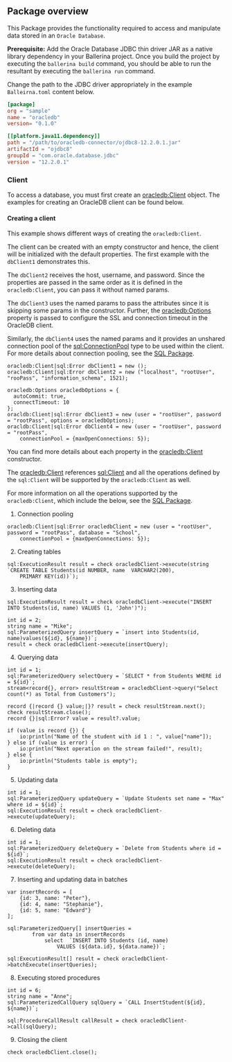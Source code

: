 ## Package overview

This Package provides the functionality required to access and manipulate data stored in an `Oracle Database`.  

**Prerequisite:** Add the Oracle Database JDBC thin driver JAR as a native library dependency in your Ballerina project.
Once you build the project by executing the `ballerina build` command, you should be able to run the resultant by
executing the `ballerina run` command.

Change the path to the JDBC driver appropriately in the example `Balleirna.toml` content below.

```toml
[package]
org = "sample"
name = "oracledb"
version= "0.1.0"

[[platform.java11.dependency]]
path = "/path/to/oracledb-connector/ojdbc8-12.2.0.1.jar"
artifactId = "ojdbc8"
groupId = "com.oracle.database.jdbc"
version = "12.2.0.1"
```

### Client

To access a database, you must first create an 
[oracledb:Client](https://ballerina.io/learn/api-docs/ballerina/#/oracledb/clients/Client) object.
The examples for creating an OracleDB client can be found below.

#### Creating a client

This example shows different ways of creating the `oracledb:Client`.

The client can be created with an empty constructor and hence, the client will be initialized with the default 
properties. The first example with the `dbClient1` demonstrates this.

The `dbClient2` receives the host, username, and password. Since the properties are passed in the same order 
as it is defined in the `oracledb:Client`, you can pass it without named params.

The `dbClient3` uses the named params to pass the attributes since it is skipping some params in the constructor.
Further, the [oracledb:Options](https://ballerina.io/learn/api-docs/ballerina/#/oracledb/records/Options)
property is passed to configure the SSL and connection timeout in the OracleDB client.

Similarly, the `dbClient4` uses the named params and it provides an unshared connection pool of the
[sql:ConnectionPool](https://ballerina.io/learn/api-docs/ballerina/#/sql/records/ConnectionPool) type
to be used within the client.
For more details about connection pooling, see the [SQL Package](https://ballerina.io/learn/api-docs/ballerina/#/sql).

```ballerina
oracledb:Client|sql:Error dbClient1 = new ();
oracledb:Client|sql:Error dbClient2 = new ("localhost", "rootUser", "rooPass", "information_schema", 1521);
                              
oracledb:Options oracledbOptions = {
  autoCommit: true,
  connectTimeout: 10
};
oracldb:Client|sql:Error dbClient3 = new (user = "rootUser", password = "rootPass", options = oracledbOptions);
oracldb:Client|sql:Error dbClient4 = new (user = "rootUser", password = "rootPass", 
    connectionPool = {maxOpenConnections: 5});
```

You can find more details about each property in the
[oracledb:Client](https://ballerina.io/learn/api-docs/ballerina/#/oracledb/clients/Client) constructor.

The [oracledb:Client](https://ballerina.io/learn/api-docs/ballerina/#/oracledb/clients/Client) references 
[sql:Client](https://ballerina.io/learn/api-docs/ballerina/#/sql/abstractObjects/Client) and all the operations 
defined by the `sql:Client` will be supported by the `oracledb:Client` as well.

For more information on all the operations supported by the `oracledb:Client`, which include the below, see the 
[SQL Package](https://ballerina.io/learn/api-docs/ballerina/#/sql).

1. Connection pooling

``` ballerina
oracledb:Client|sql:Error oracledbClient = new (user = "rootUser", password = "rootPass", database = "School", 
    connectionPool = {maxOpenConnections: 5});
```

2. Creating tables

``` ballerina
sql:ExecutionResult result = check oracledbClient->execute(string `CREATE TABLE Students(id NUMBER, name  VARCHAR2(200), 
    PRIMARY KEY(id))`);
```

3. Inserting data

``` ballerina
sql:ExecutionResult result = check oracledbClient->execute("INSERT INTO Students(id, name) VALUES (1, 'John')");

int id = 2;
string name = "Mike";
sql:ParameterizedQuery insertQuery = `insert into Students(id, name)values(${id}, ${name})`;
result = check oracledbClient->execute(insertQuery);

```

4. Querying data

``` ballerina
int id = 1;
sql:ParameterizedQuery selectQuery = `SELECT * from Students WHERE id = ${id}`;
stream<record{}, error> resultStream = oracledbClient->query("Select count(*) as Total from Customers");

record {|record {} value;|}? result = check resultStream.next();
check resultStream.close();
record {}|sql:Error? value = result?.value;

if (value is record {}) {
    io:println("Name of the student with id 1 : ", value["name"]);
} else if (value is error) {
    io:println("Next operation on the stream failed!", result);
} else {
    io:println("Students table is empty");
}
```

5. Updating data

``` ballerina
int id = 1;
sql:ParameterizedQuery updateQuery = `Update Students set name = "Max" where id = ${id}`;
sql:ExecutionResult result = check oracledbClient->execute(updateQuery);
```

6. Deleting data

``` ballerina
int id = 1;
sql:ParameterizedQuery deleteQuery = `Delete from Students where id = ${id}`;
sql:ExecutionResult result = check oracledbClient->execute(deleteQuery);
```

7. Inserting and updating data in batches

``` ballerina
var insertRecords = [
    {id: 3, name: "Peter"},
    {id: 4, name: "Stephanie"},
    {id: 5, name: "Edward"}
];

sql:ParameterizedQuery[] insertQueries =
        from var data in insertRecords
            select  `INSERT INTO Students (id, name)
                VALUES (${data.id}, ${data.name})`;

sql:ExecutionResult[] result = check oracledbClient->batchExecute(insertQueries);
```

8. Executing stored procedures

``` ballerina
int id = 6;
string name = "Anne";
sql:ParameterizedCallQuery sqlQuery = `CALL InsertStudent(${id}, ${name})`;

sql:ProcedureCallResult callResult = check oracledbClient->call(sqlQuery);
```

9. Closing the client

``` ballerina
check oracledbClient.close();
```

